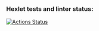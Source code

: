 ### Hexlet tests and linter status:
[![Actions Status](https://github.com/rikoshet437/qa-engineer-project-84/actions/workflows/hexlet-check.yml/badge.svg)](https://github.com/rikoshet437/qa-engineer-project-84/actions)